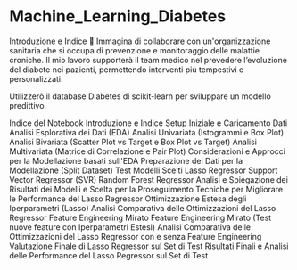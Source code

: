 # Machine_Learning_Diabetes
Introduzione e Indice
🏥 Immagina di collaborare con un'organizzazione sanitaria che si occupa di prevenzione e monitoraggio delle malattie croniche. Il mio lavoro supporterà il team medico nel prevedere l’evoluzione del diabete nei pazienti, permettendo interventi più tempestivi e personalizzati.

Utilizzerò il database Diabetes di scikit-learn per sviluppare un modello predittivo.

Indice del Notebook
Introduzione e Indice
Setup Iniziale e Caricamento Dati
Analisi Esplorativa dei Dati (EDA)
Analisi Univariata (Istogrammi e Box Plot)
Analisi Bivariata (Scatter Plot vs Target e Box Plot vs Target)
Analisi Multivariata (Matrice di Correlazione e Pair Plot)
Considerazioni e Approcci per la Modellazione basati sull'EDA
Preparazione dei Dati per la Modellazione (Split Dataset)
Test Modelli Scelti
Lasso Regressor
Support Vector Regressor (SVR)
Random Forest Regressor
Analisi e Spiegazione dei Risultati dei Modelli e Scelta per la Proseguimento
Tecniche per Migliorare le Performance del Lasso Regressor
Ottimizzazione Estesa degli Iperparametri (Lasso)
Analisi Comparativa delle Ottimizzazioni del Lasso Regressor
Feature Engineering Mirato
Feature Engineering Mirato (Test nuove feature con Iperparametri Estesi)
Analisi Comparativa delle Ottimizzazioni del Lasso Regressor con e senza Feature Engineering
Valutazione Finale di Lasso Regressor sul Set di Test
Risultati Finali e Analisi delle Performance del Lasso Regressor sul Set di Test
